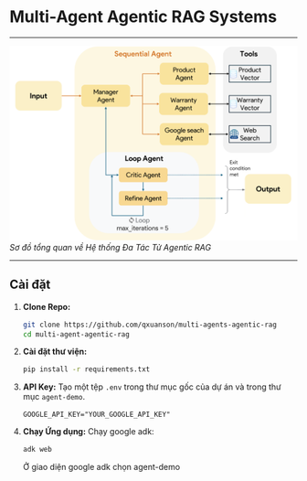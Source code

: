 # Multi-Agent Agentic RAG Systems

---

![An Overview of Multi-Agent Agentic RAG Systems](System.png)
_Sơ đồ tổng quan về Hệ thống Đa Tác Tử Agentic RAG_

---

## Cài đặt

1.  **Clone Repo:**
    ```bash
    git clone https://github.com/qxuanson/multi-agents-agentic-rag
    cd multi-agent-agentic-rag
    ```

2.  **Cài đặt thư viện:**
    ```bash
    pip install -r requirements.txt
    ```

3.  **API Key:**
    Tạo một tệp `.env` trong thư mục gốc của dự án và trong thư mục `agent-demo`.
    ```env
    GOOGLE_API_KEY="YOUR_GOOGLE_API_KEY"
    ```

4.  **Chạy Ứng dụng:**
    Chạy google adk:
    ```bash
    adk web
    ```
    Ở giao diện google adk chọn agent-demo

